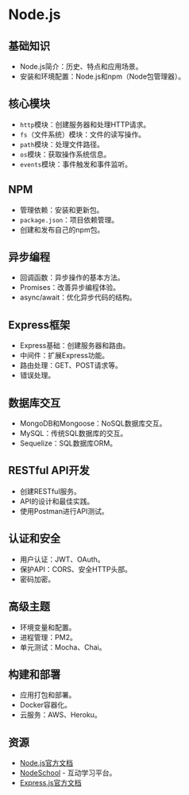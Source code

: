 # Node.js 

## 基础知识
- Node.js简介：历史、特点和应用场景。
- 安装和环境配置：Node.js和npm（Node包管理器）。

## 核心模块
- `http`模块：创建服务器和处理HTTP请求。
- `fs`（文件系统）模块：文件的读写操作。
- `path`模块：处理文件路径。
- `os`模块：获取操作系统信息。
- `events`模块：事件触发和事件监听。

## NPM
- 管理依赖：安装和更新包。
- `package.json`：项目依赖管理。
- 创建和发布自己的npm包。

## 异步编程
- 回调函数：异步操作的基本方法。
- Promises：改善异步编程体验。
- async/await：优化异步代码的结构。

## Express框架
- Express基础：创建服务器和路由。
- 中间件：扩展Express功能。
- 路由处理：GET、POST请求等。
- 错误处理。

## 数据库交互
- MongoDB和Mongoose：NoSQL数据库交互。
- MySQL：传统SQL数据库的交互。
- Sequelize：SQL数据库ORM。

## RESTful API开发
- 创建RESTful服务。
- API的设计和最佳实践。
- 使用Postman进行API测试。

## 认证和安全
- 用户认证：JWT、OAuth。
- 保护API：CORS、安全HTTP头部。
- 密码加密。

## 高级主题
- 环境变量和配置。
- 进程管理：PM2。
- 单元测试：Mocha、Chai。

## 构建和部署
- 应用打包和部署。
- Docker容器化。
- 云服务：AWS、Heroku。

## 资源
- [Node.js官方文档](https://nodejs.org/en/docs/)
- [NodeSchool](https://nodeschool.io/) - 互动学习平台。
- [Express.js官方文档](http://expressjs.com/)

